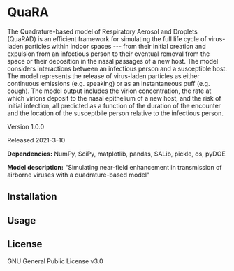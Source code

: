 # QuaRA
The Quadrature-based model of Respiratory Aerosol and Droplets (QuaRAD) is an efficient framework for simulating the full life cycle of virus-laden particles within indoor spaces --- from their initial creation and expulsion from an infectious person to their eventual removal from the space or their deposition in the nasal passages of a new host. The model considers interactions between an infectious person and a susceptible host. The model represents the release of virus-laden particles as either continuous emissions (e.g. speaking) or as an instantaneous puff (e.g. cough). The model output includes the virion concentration, the rate at which virions deposit to the nasal epithelium of a new host, and the risk of initial infection, all predicted as a function of the duration of the encounter and the location of the susceptbile person relative to the infectious person. 

Version 1.0.0

Released 2021-3-10

**Dependencies:** NumPy, SciPy, matplotlib, pandas, SALib, pickle, os, pyDOE

**Model description:** "Simulating near-field enhancement in transmission of airborne viruses with a quadrature-based model"

## Installation

## Usage

## License
GNU General Public License v3.0
